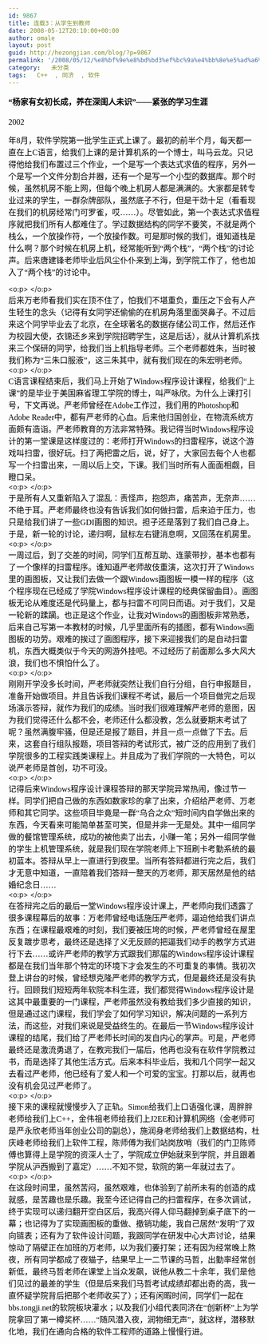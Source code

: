 ```yaml
---
id: 9867
title: 连载3：从学生到教师
date: 2008-05-12T20:10:00+00:00
author: omale
layout: post
guid: http://hezongjian.com/blog/?p=9867
permalink: '/2008/05/12/%e8%bf%9e%e8%bd%bd3%ef%bc%9a%e4%bb%8e%e5%ad%a6%e7%94%9f%e5%88%b0%e6%95%99%e5%b8%88/'
category:   未分类  
tags:   C++  , 同济  , 软件
---
```

<h3 style="MARGIN: 13pt 0cm">
  <font color=#000000><span style="FONT-SIZE: 12pt; LINE-HEIGHT: 173%; FONT-FAMILY: 宋体; mso-bidi-font-size: 16.0pt; mso-ascii-font-family: Calibri; mso-hansi-font-family: Calibri">“杨家有女初长成，养在深闺人未识”——紧张的学习生涯</span><span lang=EN-US style="FONT-SIZE: 12pt; LINE-HEIGHT: 173%; mso-bidi-font-size: 16.0pt"><?xml:namespace prefix = o ns = "urn:schemas-microsoft-com:office:office"  /><o:p></o:p></span></font>
</h3><p class=MsoNormal style="MARGIN: 0cm 0cm 0pt"><font size=3><font color=#000000><span lang=EN-US><font face=Calibri>2002</font></span>

<span style="FONT-FAMILY: 宋体; mso-ascii-font-family: Calibri; mso-hansi-font-family: Calibri">年</span><span lang=EN-US><font face=Calibri>8</font></span><span style="FONT-FAMILY: 宋体; mso-ascii-font-family: Calibri; mso-hansi-font-family: Calibri">月，软件学院第一批学生正式上课了。最初的前半个月，每天都一直在上</span><span lang=EN-US><font face=Calibri>C</font></span><span style="FONT-FAMILY: 宋体; mso-ascii-font-family: Calibri; mso-hansi-font-family: Calibri">语言，给我们上课的是计算机系的一个博士，叫马云龙。只记得他给我们布置过三个作业，一个是写一个表达式求值的程序，另外一个是写一个文件分割合并器，还有一个是写一个小型的数据库。那个时候，虽然机房不能上网，但每个晚上机房人都是满满的。大家都是转专业过来的学生，一群杂牌部队，虽然底子不行，但是干劲十足（看看现在我们的机房经常门可罗雀，哎……）。尽管如此，第一个表达式求值程序就把我们所有人都难住了。学过数据结构的同学不要笑，不就是两个栈么，一个放操作符，一个放操作数。可是那时候的我们，谁知道栈是什么啊？那个时候在机房上机，经常能听到“两个栈”，“两个栈”的讨论声。后来唐建锋老师毕业后风尘仆仆来到上海，到学院工作了，他也加入了“两个栈”的讨论中。</span></font></font></p> <p class=MsoNormal style="MARGIN: 0cm 0cm 0pt"><span lang=EN-US><o:p><font face=Calibri color=#000000 size=3> </font></o:p></span></p> <p class=MsoNormal style="MARGIN: 0cm 0cm 0pt"><span style="FONT-FAMILY: 宋体; mso-ascii-font-family: Calibri; mso-hansi-font-family: Calibri"><font color=#000000 size=3>后来万老师看我们实在顶不住了，怕我们不堪重负，重压之下会有人产生轻生的念头（记得有女同学还偷偷的在机房角落里面哭鼻子。不过后来这个同学毕业去了北京，在全球著名的数据存储公司工作，然后还作为校园大使，衣锦还乡来到学院招聘学生，这是后话），就从计算机系找来三个保研的同学，给我们当上机指导老师。三个老师都姓朱，当时被我们称为“三朱口服液”，这三朱其中，就有我们现在的朱宏明老师。</font></span></p> <p class=MsoNormal style="MARGIN: 0cm 0cm 0pt"><span lang=EN-US><o:p><font face=Calibri color=#000000 size=3> </font></o:p></span></p> <p class=MsoNormal style="MARGIN: 0cm 0cm 0pt"><font size=3><font color=#000000><span lang=EN-US><font face=Calibri>C</font></span><span style="FONT-FAMILY: 宋体; mso-ascii-font-family: Calibri; mso-hansi-font-family: Calibri">语言课程结束后，我们马上开始了</span><span lang=EN-US><font face=Calibri>Windows</font></span><span style="FONT-FAMILY: 宋体; mso-ascii-font-family: Calibri; mso-hansi-font-family: Calibri">程序设计课程，给我们“上课”的是毕业于美国麻省理工学院的博士，叫严咏欣。为什么上课打引号，下文再说。严老师曾经在</span><span lang=EN-US><font face=Calibri>Adobe</font></span><span style="FONT-FAMILY: 宋体; mso-ascii-font-family: Calibri; mso-hansi-font-family: Calibri">工作过，我们用的</span><span lang=EN-US><font face=Calibri>Photoshop</font></span><span style="FONT-FAMILY: 宋体; mso-ascii-font-family: Calibri; mso-hansi-font-family: Calibri">和</span><span lang=EN-US><font face=Calibri>Adobe Reader</font></span><span style="FONT-FAMILY: 宋体; mso-ascii-font-family: Calibri; mso-hansi-font-family: Calibri">中，都有严老师的心血。后来他归国创业，在物流系统方面颇有造诣。严老师教育的方法非常特殊。我记得当时</span><span lang=EN-US><font face=Calibri>Windows</font></span><span style="FONT-FAMILY: 宋体; mso-ascii-font-family: Calibri; mso-hansi-font-family: Calibri">程序设计的第一堂课是这样度过的：老师打开</span><span lang=EN-US><font face=Calibri>Windows</font></span><span style="FONT-FAMILY: 宋体; mso-ascii-font-family: Calibri; mso-hansi-font-family: Calibri">的扫雷程序，说这个游戏叫扫雷，很好玩。扫了两把雷之后，说，好了，大家回去每个人也都写一个扫雷出来，一周以后上交，下课。我们当时所有人面面相觑，目瞪口呆。</span></font></font></p> <p class=MsoNormal style="MARGIN: 0cm 0cm 0pt"><span lang=EN-US><o:p><font face=Calibri color=#000000 size=3> </font></o:p></span></p> <p class=MsoNormal style="MARGIN: 0cm 0cm 0pt"><font size=3><font color=#000000><span style="FONT-FAMILY: 宋体; mso-ascii-font-family: Calibri; mso-hansi-font-family: Calibri">于是所有人又重新陷入了混乱：责怪声，抱怨声，痛苦声，无奈声……不绝于耳。严老师最终也没有告诉我们如何做扫雷，后来迫于压力，也只是给我们讲了一些</span><span lang=EN-US><font face=Calibri>GDI</font></span><span style="FONT-FAMILY: 宋体; mso-ascii-font-family: Calibri; mso-hansi-font-family: Calibri">画图的知识。担子还是落到了我们自己身上。于是，新一轮的讨论，递归啊，鼠标左右键消息啊，又回荡在机房里。</span></font></font></p> <p class=MsoNormal style="MARGIN: 0cm 0cm 0pt"><span lang=EN-US><o:p><font face=Calibri color=#000000 size=3> </font></o:p></span></p> <p class=MsoNormal style="MARGIN: 0cm 0cm 0pt"><font size=3><font color=#000000><span style="FONT-FAMILY: 宋体; mso-ascii-font-family: Calibri; mso-hansi-font-family: Calibri">一周过后，到了交差的时间，同学们互帮互助、连蒙带抄，基本也都有了一个像样的扫雷程序。谁知道严老师故伎重演，这次打开了</span><span lang=EN-US><font face=Calibri>Windows</font></span><span style="FONT-FAMILY: 宋体; mso-ascii-font-family: Calibri; mso-hansi-font-family: Calibri">里的画图板，又让我们去做一个跟</span><span lang=EN-US><font face=Calibri>Windows</font></span><span style="FONT-FAMILY: 宋体; mso-ascii-font-family: Calibri; mso-hansi-font-family: Calibri">画图板一模一样的程序（这个程序现在已经成了学院</span><span lang=EN-US><font face=Calibri>Windows</font></span><span style="FONT-FAMILY: 宋体; mso-ascii-font-family: Calibri; mso-hansi-font-family: Calibri">程序设计课程的经典保留曲目）。画图板无论从难度还是代码量上，都与扫雷不可同日而语。对于我们，又是一轮新的蹂躏。也正是这个作业，让我对</span><span lang=EN-US><font face=Calibri>Windows</font></span><span style="FONT-FAMILY: 宋体; mso-ascii-font-family: Calibri; mso-hansi-font-family: Calibri">的画图板非常熟悉，后来自己写第一本教材的时候，几乎里面所有的插图，都有</span><span lang=EN-US><font face=Calibri>Windows</font></span><span style="FONT-FAMILY: 宋体; mso-ascii-font-family: Calibri; mso-hansi-font-family: Calibri">画图板的功劳。艰难的挨过了画图程序，接下来迎接我们的是自动扫雷机，东西大概类似于今天的网游外挂吧。不过经历了前面那么多大风大浪，我们也不惧怕什么了。</span></font></font></p> <p class=MsoNormal style="MARGIN: 0cm 0cm 0pt"><span lang=EN-US><o:p><font face=Calibri color=#000000 size=3> </font></o:p></span></p> <p class=MsoNormal style="MARGIN: 0cm 0cm 0pt"><span style="FONT-FAMILY: 宋体; mso-ascii-font-family: Calibri; mso-hansi-font-family: Calibri"><font color=#000000 size=3>刚刚开学没多长时间，严老师就突然让我们自行分组，自行申报题目，准备开始做项目。并且告诉我们课程不考试，最后一个项目做完之后现场演示答辩，就作为我们的成绩。当时我们很难理解严老师的意图，因为我们觉得还什么都不会，老师还什么都没教，怎么就要期末考试了呢？虽然满腹牢骚，但是还是报了题目，并且一点一点做了下去。后来，这套自行组队报题，项目答辩的考试形式，被广泛的应用到了我们学院很多的工程实践类课程上。并且成为了我们学院的一大特色，可以说严老师是首创，功不可没。</font></span></p> <p class=MsoNormal style="MARGIN: 0cm 0cm 0pt"><span lang=EN-US><o:p><font face=Calibri color=#000000 size=3> </font></o:p></span></p> <p class=MsoNormal style="MARGIN: 0cm 0cm 0pt"><font size=3><font color=#000000><span style="FONT-FAMILY: 宋体; mso-ascii-font-family: Calibri; mso-hansi-font-family: Calibri">记得后来</span><span lang=EN-US><font face=Calibri>Windows</font></span><span style="FONT-FAMILY: 宋体; mso-ascii-font-family: Calibri; mso-hansi-font-family: Calibri">程序设计课程答辩的那天学院异常热闹，像过节一样。同学们把自己做的东西如数家珍的拿了出来，介绍给严老师、万老师和其它同学。这些项目毕竟是一群“乌合之众”短时间内自学做出来的东西，今天看来可能简单甚至可笑，但是并非一无是处。其中一组同学做的餐馆管理系统，成功的被他卖了出去，小赚一笔；另外一组同学做的学生上机管理系统，就是我们现在学院老师上下班刷卡考勤系统的最初蓝本。答辩从早上一直进行到夜里。当所有答辩都进行完之后，我们才无意中知道，一直陪着我们答辩一整天的万老师，那天居然是他的结婚纪念日……</span></font></font></p> <p class=MsoNormal style="MARGIN: 0cm 0cm 0pt"><span lang=EN-US><o:p><font face=Calibri color=#000000 size=3> </font></o:p></span></p> <p class=MsoNormal style="MARGIN: 0cm 0cm 0pt"><font size=3><font color=#000000><span style="FONT-FAMILY: 宋体; mso-ascii-font-family: Calibri; mso-hansi-font-family: Calibri">在答辩完之后的最后一堂</span><span lang=EN-US><font face=Calibri>Windows</font></span><span style="FONT-FAMILY: 宋体; mso-ascii-font-family: Calibri; mso-hansi-font-family: Calibri">程序设计课上，严老师向我们透露了很多课程幕后的故事：万老师曾经电话施压严老师，逼迫他给我们讲点东西；在课程最艰难的时刻，我们要被压垮的时候，严老师曾经在屋里反复踱步思考，最终还是选择了义无反顾的把逼我们动手的教学方式进行下去……或许严老师的教学方式跟我们那届的</span><span lang=EN-US><font face=Calibri>Windows</font></span><span style="FONT-FAMILY: 宋体; mso-ascii-font-family: Calibri; mso-hansi-font-family: Calibri">程序设计课程都是在我们当年那个特定的环境下才会发生的不可重复的事情。我初次登上讲台的时候，曾经想克隆严老师的教学方式，但是最终还是没有执行。回顾我们短短两年软院本科生涯，我们都觉得</span><span lang=EN-US><font face=Calibri>Windows</font></span><span style="FONT-FAMILY: 宋体; mso-ascii-font-family: Calibri; mso-hansi-font-family: Calibri">程序设计是这其中最重要的一门课程，严老师虽然没有教给我们多少直接的知识，但是通过这门课程，我们学会了如何学习知识，解决问题的一系列方法，而这些，对我们来说是受益终生的。在最后一节</span><span lang=EN-US><font face=Calibri>Windows</font></span><span style="FONT-FAMILY: 宋体; mso-ascii-font-family: Calibri; mso-hansi-font-family: Calibri">程序设计课程的结尾，我们给了严老师长时间的发自内心的掌声。可是，严老师最终还是激流勇退了，在教完我们一届后，他再也没有在软件学院教过书，而是选择了其他生活方式。后来本科毕业后，我和几个同学一起又去看过严老师，他已经有了爱人和一个可爱的宝宝。打那以后，就再也没有机会见过严老师了。</span></font></font></p> <p class=MsoNormal style="MARGIN: 0cm 0cm 0pt"><span lang=EN-US><o:p><font face=Calibri color=#000000 size=3> </font></o:p></span></p> <p class=MsoNormal style="MARGIN: 0cm 0cm 0pt"><font size=3><font color=#000000><span style="FONT-FAMILY: 宋体; mso-ascii-font-family: Calibri; mso-hansi-font-family: Calibri">接下来的课程就慢慢步入了正轨。</span><span lang=EN-US><font face=Calibri>Simon</font></span><span style="FONT-FAMILY: 宋体; mso-ascii-font-family: Calibri; mso-hansi-font-family: Calibri">给我们上口语强化课，周胖胖老师给我们上</span><span lang=EN-US><font face=Calibri>C++</font></span><span style="FONT-FAMILY: 宋体; mso-ascii-font-family: Calibri; mso-hansi-font-family: Calibri">，金伟祖老师给我们上</span><span lang=EN-US><font face=Calibri>J2EE</font></span><span style="FONT-FAMILY: 宋体; mso-ascii-font-family: Calibri; mso-hansi-font-family: Calibri">和计算机网络（金老师可是严永欣老师当年创业公司的副总），施润身老师给我们上数据结构，杜庆峰老师给我们上软件工程，陈师傅为我们站岗放哨（我们的门卫陈师傅也算得上是学院的资深人士了，学院成立伊始就来到学院，并且跟着学院从沪西搬到了嘉定）……不知不觉，软院的第一年就过去了。</span></font></font></p> <p class=MsoNormal style="MARGIN: 0cm 0cm 0pt"><span lang=EN-US><o:p><font face=Calibri color=#000000 size=3> </font></o:p></span></p> <p class=MsoNormal style="MARGIN: 0cm 0cm 0pt"><font size=3><font color=#000000><span style="FONT-FAMILY: 宋体; mso-ascii-font-family: Calibri; mso-hansi-font-family: Calibri">在这段时间里，虽然苦闷，虽然艰难，也体验到了前所未有的创造的成就感，是苦趣也是乐趣。我至今还记得自己的扫雷程序，在多次调试，终于实现可以递归翻开空白区后，我高兴得人仰马翻掉到桌子底下的一幕；也记得为了实现画图板的重做、撤销功能，我自己居然“发明”了双向链表；还有为了软件设计问题，我跟同学在研发中心大声讨论，结果惊动了隔壁正在加班的万老师，以为我们要打架；还有因为经常晚上熬夜，所有同学都成了夜猫子，结果早上一二节课的马哲，出勤率经常创新低，最终马哲老师在课堂上当众发飙，说他从教二十余年，我们是他们见过的最差的学生（但是后来我们马哲考试成绩却都出奇的高，我一直怀疑学院背后把那个老师收买了）；还有闲暇时间，同学们一起在</span><span lang=EN-US><font face=Calibri>bbs.tongji.net</font></span><span style="FONT-FAMILY: 宋体; mso-ascii-font-family: Calibri; mso-hansi-font-family: Calibri">的软院板块灌水；以及我们小组代表同济在“创新杯”上为学院拿回了第一樽奖杯……“随风潜入夜，润物细无声”，就这样，潜移默化地，我们在通向合格的软件工程师的道路上慢慢行进。</span></font></font></p>